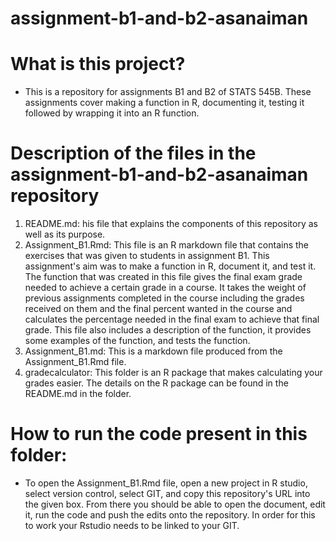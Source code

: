 # assignment-b1-and-b2-asanaiman

# What is this project?
* This is a repository for assignments B1 and B2 of STATS 545B. These assignments cover making a function in R, documenting it, testing it followed by wrapping it into an R function.

# Description of the files in the assignment-b1-and-b2-asanaiman repository
1. README.md: his file that explains the components of this repository as well as its purpose.
2. Assignment_B1.Rmd: This file is an R markdown file that contains the exercises that was given to students in assignment B1. This assignment's aim was to  make a function in R, document it, and test it. The function that was created in this file gives the final exam grade needed to achieve a certain grade in a course. It takes the weight of previous assignments completed in the course including the grades received on them and the final percent wanted in the course and calculates the percentage needed in the final exam to achieve that final grade. This file also includes a description of the function, it provides some examples of the function, and tests the function.
3. Assignment_B1.md: This is a markdown file produced from the Assignment_B1.Rmd file.
4. gradecalculator: This folder is an R package that makes calculating your grades easier. The details on the R package can be found in the README.md in the folder.

# How to run the code present in this folder:
* To open the Assignment_B1.Rmd file, open a new project in R studio, select version control, select GIT, and copy this repository's URL into the given box. From there you should be able to open the document, edit it, run the code and push the edits onto the repository. In order for this to work your Rstudio needs to be linked to your GIT. 
